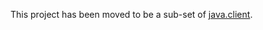 This project has been moved to be a sub-set of 
[java.client](http://github.com/kaazing/java.client).
